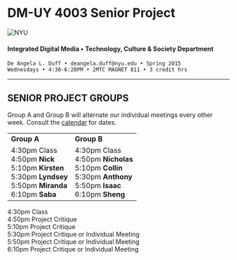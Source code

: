 # DM-UY 4003 Senior Project

![NYU](http://ws2.polishedsolid.com/de/nyu_soe_logo.png)
#### Integrated Digital Media • Technology, Culture & Society Department 

    De Angela L. Duff • deangela.duff@nyu.edu • Spring 2015 
    Wednesdays • 4:30-6:20PM • 2MTC MAGNET 811 • 3 credit hrs

---

## SENIOR PROJECT GROUPS

Group A and Group B will alternate our individual meetings every other week. Consult the <a href="dm4003_senior_project_calendar.md">calendar</a> for dates.


<table>
<tr>
    <td><strong>Group A</strong></td>
    <td><strong>Group B</strong></td>
</tr>
<tr>
    <td>4:30pm Class<br>
    4:50pm <strong>Nick</strong><br>
    5:10pm <strong>Kirsten</strong><br>
    5:30pm <strong>Lyndsey</strong><br>
    5:50pm <strong>Miranda</strong><br>
    6:10pm <strong>Saba</strong></td>
    <td>4:30pm Class<br>
    4:50pm <strong>Nicholas</strong><br>
    5:10pm <strong>Collin</strong><br>
    5:30pm <strong>Anthony</strong><br>
    5:50pm <strong>Isaac</strong><br>
    6:10pm <strong>Sheng</strong></td>
</tr>
</table>

4:30pm Class<br>
4:50pm Project Critique<br>
5:10pm Project Critique<br>
5:30pm Project Critique or Individual Meeting<br>
5:50pm Project Critique or Individual Meeting<br>
6:10pm Project Critique or Individual Meeting<br>









